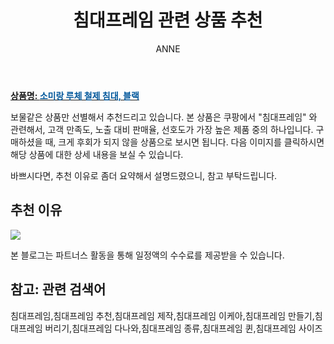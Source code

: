 ﻿---
layout: post
title:  "침대프레임 관련 상품 추천"
author: ANNE
categories: [ 가구/인테리어 ]
tags: [침대프레임,침대프레임 추천,침대프레임 제작,침대프레임 이케아,침대프레임 만들기,침대프레임 버리기,침대프레임 다나와,침대프레임 종류,침대프레임 퀸,침대프레임 사이즈]
image: https://static.coupangcdn.com/image/retail/images/2020/08/28/13/4/b7d3403a-5fc3-49bc-b4d6-73f1e7409c25.jpg 
description: "쿠팡에서 침대프레임 관련 상품으로 가장 고객 선호도가 높은 제품 중 하나입니다."
---

<a href="https://link.coupang.com/re/AFFSDP?lptag=AF5184500&pageKey=1984949332&itemId=3377801924&vendorItemId=71443319390&traceid=V0-153-a9f9976826aeafaa"><b>상품명: <font color='#01579B'>소미랑 루체 철제 침대, 블랙</font></b></a>

보물같은 상품만 선별해서 추천드리고 있습니다.
본 상품은 쿠팡에서 "침대프레임" 와 관련해서, 고객 만족도, 노출 대비 판매율, 선호도가 가장 높은 제품 중의 하나입니다.
구매하셨을 때, 크게 후회가 되지 않을 상품으로 보시면 됩니다. 
다음 이미지를 클릭하시면 해당 상품에 대한 상세 내용을 보실 수 있습니다.

바쁘시다면, 추천 이유로 좀더 요약해서 설명드렸으니, 참고 부탁드립니다.

## 추천 이유 

<a href="https://link.coupang.com/re/AFFSDP?lptag=AF5184500&pageKey=1984949332&itemId=3377801924&vendorItemId=71443319390&traceid=V0-153-a9f9976826aeafaa"><img src="https://thumbnail9.coupangcdn.com/thumbnails/remote/q89/image/retail/images/2020/08/28/13/8/d174f16d-0230-4173-ad41-969a57ff0b5c.jpg"></a> 

본 블로그는 파트너스 활동을 통해 일정액의 수수료를 제공받을 수 있습니다.

## 참고: 관련 검색어    
침대프레임,침대프레임 추천,침대프레임 제작,침대프레임 이케아,침대프레임 만들기,침대프레임 버리기,침대프레임 다나와,침대프레임 종류,침대프레임 퀸,침대프레임 사이즈